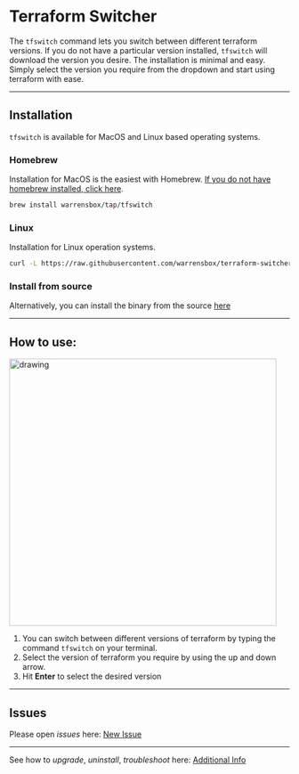 # Terraform Switcher 

The `tfswitch` command lets you switch between different terraform versions. 
If you do not have a particular version installed, `tfswitch` will download the version you desire.
The installation is minimal and easy. 
Simply select the version you require from the dropdown and start using terraform with ease. 

<hr>

## Installation

`tfswitch` is available for MacOS and Linux based operating systems.

### Homebrew

Installation for MacOS is the easiest with Homebrew. [If you do not have homebrew installed, click here](https://brew.sh/). 


```ruby
brew install warrensbox/tap/tfswitch
```

### Linux

Installation for Linux operation systems.

```sh
curl -L https://raw.githubusercontent.com/warrensbox/terraform-switcher/release/install.sh | bash
```

### Install from source

Alternatively, you can install the binary from the source [here](https://github.com/warrensbox/terraform-switcher/releases) 

<hr>

## How to use:

<img align="center" src="https://s3.us-east-2.amazonaws.com/kepler-images/warrensbox/tfswitch.gif" alt="drawing" style="width: 480px;"/>

1.  You can switch between different versions of terraform by typing the command `tfswitch` on your terminal. 
2.  Select the version of terraform you require by using the up and down arrow.
3.  Hit **Enter** to select the desired version

<hr>

## Issues

Please open  *issues* here: [New Issue](https://github.com/warrensbox/terraform-switcher/issues)

<hr>

See how to *upgrade*, *uninstall*, *troubleshoot* here:
[Additional Info](addtional)